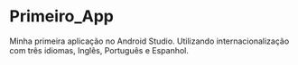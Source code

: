 # Primeiro_App
Minha primeira aplicação no Android Studio. Utilizando internacionalização com três idiomas, Inglês, Português e Espanhol.
